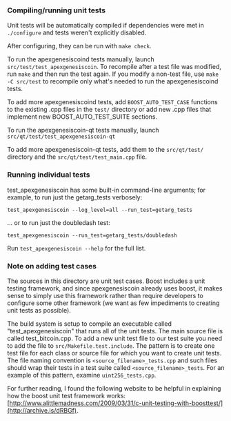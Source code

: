 ### Compiling/running unit tests

Unit tests will be automatically compiled if dependencies were met in `./configure`
and tests weren't explicitly disabled.

After configuring, they can be run with `make check`.

To run the apexgenesiscoind tests manually, launch `src/test/test_apexgenesiscoin`. To recompile
after a test file was modified, run `make` and then run the test again. If you
modify a non-test file, use `make -C src/test` to recompile only what's needed
to run the apexgenesiscoind tests.

To add more apexgenesiscoind tests, add `BOOST_AUTO_TEST_CASE` functions to the existing
.cpp files in the `test/` directory or add new .cpp files that
implement new BOOST_AUTO_TEST_SUITE sections.

To run the apexgenesiscoin-qt tests manually, launch `src/qt/test/test_apexgenesiscoin-qt`

To add more apexgenesiscoin-qt tests, add them to the `src/qt/test/` directory and
the `src/qt/test/test_main.cpp` file.

### Running individual tests

test_apexgenesiscoin has some built-in command-line arguments; for
example, to run just the getarg_tests verbosely:

    test_apexgenesiscoin --log_level=all --run_test=getarg_tests

... or to run just the doubledash test:

    test_apexgenesiscoin --run_test=getarg_tests/doubledash

Run `test_apexgenesiscoin --help` for the full list.

### Note on adding test cases

The sources in this directory are unit test cases.  Boost includes a
unit testing framework, and since apexgenesiscoin already uses boost, it makes
sense to simply use this framework rather than require developers to
configure some other framework (we want as few impediments to creating
unit tests as possible).

The build system is setup to compile an executable called "test_apexgenesiscoin"
that runs all of the unit tests.  The main source file is called
test_bitcoin.cpp. To add a new unit test file to our test suite you need
to add the file to `src/Makefile.test.include`. The pattern is to create
one test file for each class or source file for which you want to create
unit tests.  The file naming convention is `<source_filename>_tests.cpp`
and such files should wrap their tests in a test suite
called `<source_filename>_tests`. For an example of this pattern,
examine `uint256_tests.cpp`.

For further reading, I found the following website to be helpful in
explaining how the boost unit test framework works:
[http://www.alittlemadness.com/2009/03/31/c-unit-testing-with-boosttest/](http://archive.is/dRBGf).
